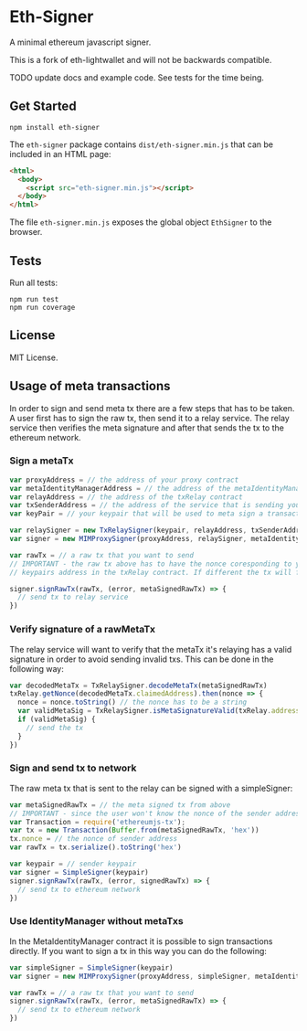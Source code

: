 # Eth-Signer

A minimal ethereum javascript signer.

This is a fork of eth-lightwallet and will not be backwards compatible.

TODO update docs and example code. See tests for the time being.

## Get Started

```
npm install eth-signer
```

The `eth-signer` package contains `dist/eth-signer.min.js` that can be included in an HTML page:

```html
<html>
  <body>
    <script src="eth-signer.min.js"></script>
  </body>
</html>
```

The file `eth-signer.min.js` exposes the global object `EthSigner` to the browser.


## Tests

Run all tests:

```
npm run test
npm run coverage
```

[BIP39]: https://github.com/bitcoin/bips/blob/master/bip-0039.mediawiki
[BIP32]: https://github.com/bitcoin/bips/blob/master/bip-0032.mediawiki

## License

MIT License.

## Usage of meta transactions
In order to sign and send meta tx there are a few steps that has to be taken. A user first has to sign the raw tx, then send it to a relay service. The relay service then verifies the meta signature and after that sends the tx to the ethereum network.

### Sign a metaTx
```js
var proxyAddress = // the address of your proxy contract
var metaIdentityManagerAddress = // the address of the metaIdentityManager contract
var relayAddress = // the address of the txRelay contract
var txSenderAddress = // the address of the service that is sending your tx
var keyPair = // your keypair that will be used to meta sign a transaction

var relaySigner = new TxRelaySigner(keypair, relayAddress, txSenderAddress);
var signer = new MIMProxySigner(proxyAddress, relaySigner, metaIdentityManagerAddress);

var rawTx = // a raw tx that you want to send
// IMPORTANT - the raw tx above has to have the nonce coresponding to your
// keypairs address in the txRelay contract. If different the tx will fail.

signer.signRawTx(rawTx, (error, metaSignedRawTx) => {
  // send tx to relay service
})
```


### Verify signature of a rawMetaTx
The relay service will want to verify that the metaTx it's relaying has a valid signature in order to avoid sending invalid txs. This can be done in the following way:
```js
var decodedMetaTx = TxRelaySigner.decodeMetaTx(metaSignedRawTx)
txRelay.getNonce(decodedMetaTx.claimedAddress).then(nonce => {
  nonce = nonce.toString() // the nonce has to be a string
  var validMetaSig = TxRelaySigner.isMetaSignatureValid(txRelay.address, decodedMetaTx, nonce, simpleSigner.getAddress())
  if (validMetaSig) {
    // send the tx
  }
})
```

### Sign and send tx to network
The raw meta tx that is sent to the relay can be signed with a simpleSigner:
```js
var metaSignedRawTx = // the meta signed tx from above
// IMPORTANT - since the user won't know the nonce of the sender address it will have to provide it
var Transaction = require('ethereumjs-tx');
var tx = new Transaction(Buffer.from(metaSignedRawTx, 'hex'))
tx.nonce = // the nonce of sender address
var rawTx = tx.serialize().toString('hex')

var keypair = // sender keypair
var signer = SimpleSigner(keypair)
signer.signRawTx(rawTx, (error, signedRawTx) => {
  // send tx to ethereum network
})
```


### Use IdentityManager without metaTxs
In the MetaIdentityManager contract it is possible to sign transactions directly. If you want to sign a tx in this way you can do the following:
```js
var simpleSigner = SimpleSigner(keypair)
var signer = new MIMProxySigner(proxyAddress, simpleSigner, metaIdentityManagerAddress);

var rawTx = // a raw tx that you want to send
signer.signRawTx(rawTx, (error, metaSignedRawTx) => {
  // send tx to ethereum network
})
```
